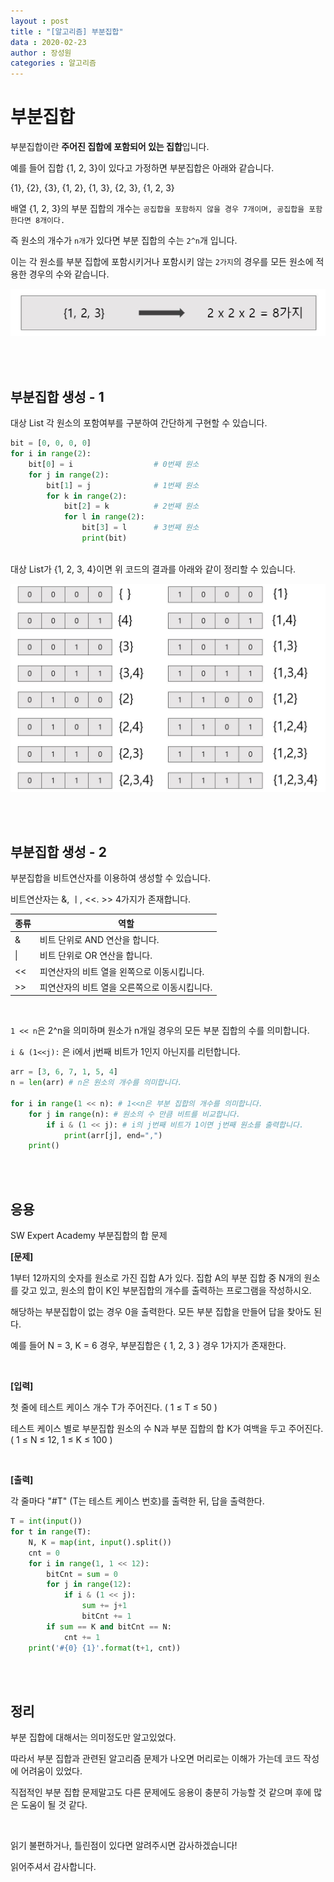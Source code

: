 ```yaml
---
layout : post
title : "[알고리즘] 부분집합"
data : 2020-02-23
author : 장성원
categories : 알고리즘
---
```


# 부분집합

부분집합이란 **주어진 집합에 포함되어 있는 집합**입니다.

예를 들어 집합 {1, 2, 3}이 있다고 가정하면 부분집합은 아래와 같습니다.

{1}, {2}, {3}, {1, 2}, {1, 3}, {2, 3}, {1, 2, 3}

배열 {1, 2, 3}의 부분 집합의 개수는 `공집합을 포함하지 않을 경우 7개이며, 공집합을 포함한다면 8개이다.`

즉 원소의 개수가 `n개`가 있다면 부분 집합의 수는 `2^n`개 입니다.

이는 각 원소를 부분 집합에 포함시키거나 포함시키 않는 `2가지`의 경우를 모든 원소에 적용한 경우의 수와 같습니다.

![subset_1](/assets/image/subset_1.jpg)

<br>

<br>

## 부분집합 생성 - 1

대상 List 각 원소의 포함여부를 구분하여 간단하게 구현할 수 있습니다.

```python
bit = [0, 0, 0, 0]
for i in range(2):
    bit[0] = i					# 0번째 원소
    for j in range(2):
        bit[1] = j				# 1번째 원소
        for k in range(2):
            bit[2] = k			# 2번째 원소
            for l in range(2):
                bit[3] = l		# 3번째 원소
                print(bit)	
                
```

대상 List가 {1, 2, 3, 4}이면 위 코드의 결과를 아래와 같이 정리할 수 있습니다.

![subset_2](/assets/image/subset_2.jpg)

<br>

<br>

## 부분집합 생성 - 2

부분집합을 비트연산자를 이용하여 생성할 수 있습니다.

비트연산자는 &, ㅣ, <<. >> 4가지가 존재합니다.

| 종류 | 역할                                          |
| ---- | --------------------------------------------- |
| &    | 비트 단위로 AND 연산을 합니다.                |
| \|   | 비트 단위로 OR 연산을 합니다.                 |
| <<   | 피연산자의 비트 열을 왼쪽으로 이동시킵니다.   |
| >>   | 피연산자의 비트 열을 오른쪽으로 이동시킵니다. |

<br>

`1 << n`은 2^n을 의미하며 원소가 n개일 경우의 모든 부분 집합의 수를 의미합니다.

`i & (1<<j):` 은 i에서 j번째 비트가 1인지 아닌지를 리턴합니다.

```python
arr = [3, 6, 7, 1, 5, 4]
n = len(arr) # n은 원소의 개수를 의미합니다.

for i in range(1 << n): # 1<<n은 부분 집합의 개수를 의미합니다.
    for j in range(n): # 원소의 수 만큼 비트를 비교합니다.
        if i & (1 << j): # i의 j번째 비트가 1이면 j번째 원소를 출력합니다.
            print(arr[j], end=",")
    print()

```

<br>

<br>

## 응용

SW Expert Academy 부분집합의 합 문제



**[문제]**

1부터 12까지의 숫자를 원소로 가진 집합 A가 있다. 집합 A의 부분 집합 중 N개의 원소를 갖고 있고, 원소의 합이 K인 부분집합의 개수를 출력하는 프로그램을 작성하시오.

해당하는 부분집합이 없는 경우 0을 출력한다. 모든 부분 집합을 만들어 답을 찾아도 된다.

예를 들어 N = 3, K = 6 경우, 부분집합은 { 1, 2, 3 } 경우 1가지가 존재한다.

<br>

**[입력]**

첫 줄에 테스트 케이스 개수 T가 주어진다. ( 1 ≤ T ≤ 50 )

테스트 케이스 별로 부분집합 원소의 수 N과 부분 집합의 합 K가 여백을 두고 주어진다. ( 1 ≤ N ≤ 12, 1 ≤ K ≤ 100 )

 <br>

**[출력]**

각 줄마다 "#T" (T는 테스트 케이스 번호)를 출력한 뒤, 답을 출력한다.



```python
T = int(input())
for t in range(T):
    N, K = map(int, input().split())
    cnt = 0
    for i in range(1, 1 << 12):
        bitCnt = sum = 0
        for j in range(12):
            if i & (1 << j):
                sum += j+1
                bitCnt += 1
        if sum == K and bitCnt == N:
            cnt += 1
    print('#{0} {1}'.format(t+1, cnt))
```

<br>

<br>

## 정리

부분 집합에 대해서는 의미정도만 알고있었다.

따라서 부분 집합과 관련된 알고리즘 문제가 나오면 머리로는 이해가 가는데 코드 작성에 어려움이 있었다.

직접적인 부분 집합 문제말고도 다른 문제에도 응용이 충분히 가능할 것 같으며 후에 많은 도움이 될 것 같다.

<br>

읽기 불편하거나, 틀린점이 있다면 알려주시면 감사하겠습니다!

읽어주셔서 감사합니다.